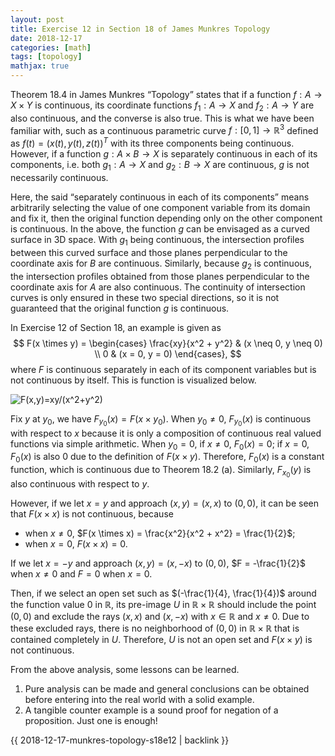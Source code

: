 ```yaml
---
layout: post
title: Exercise 12 in Section 18 of James Munkres Topology
date: 2018-12-17
categories: [math]
tags: [topology]
mathjax: true
---
```


Theorem 18.4 in James Munkres “Topology” states that if a function $f : A \rightarrow X \times Y$ is continuous, its coordinate functions $f_1 : A \rightarrow X$ and $f_2 : A \rightarrow Y$ are also continuous, and the converse is also true. This is what we have been familiar with, such as a continuous parametric curve $f: [0, 1] \rightarrow \mathbb{R}^3$ defined as $f(t) = (x(t), y(t), z(t))^T$ with its three components being continuous. However, if a function $g: A \times B \rightarrow X$ is separately continuous in each of its components, i.e. both $g_1: A \rightarrow X$ and $g_2 : B \rightarrow X$ are continuous, $g$ is not necessarily continuous.

Here, the said “separately continuous in each of its components” means arbitrarily selecting the value of one component variable from its domain and fix it, then the original function depending only on the other component is continuous. In the above, the function $g$ can be envisaged as a curved surface in 3D space. With $g_1$ being continuous, the intersection profiles between this curved surface and those planes perpendicular to the coordinate axis for $B$ are continuous. Similarly, because $g_2$ is continuous, the intersection profiles obtained from those planes perpendicular to the coordinate axis for $A$ are also continuous. The continuity of intersection curves is only ensured in these two special directions, so it is not guaranteed that the original function $g$ is continuous.

In Exercise 12 of Section 18, an example is given as
$$
F(x \times y) = \begin{cases}
\frac{xy}{x^2 + y^2} & (x \neq 0, y \neq 0) \\
0 & (x = 0, y = 0)
\end{cases},
$$
where $F$ is continuous separately in each of its component variables but is not continuous by itself. This is function is visualized below.

![F(x,y)=xy/(x^2+y^2)](/figures/munkres-topology-s18e12.gif)

Fix $y$ at $y_0$, we have $F_{y_0}(x) = F(x \times y_0)$. When $y_0 \neq 0$, $F_{y_0}(x)$ is continuous with respect to $x$ because it is only a composition of continuous real valued functions via simple arithmetic. When $y_0 = 0$, if $x \neq 0$, $F_0(x) = 0$; if $x =0$, $F_0(x)$ is also 0 due to the definition of $F(x \times y)$. Therefore, $F_0(x)$ is a constant function, which is continuous due to Theorem 18.2 (a). Similarly, $F_{x_0}(y)$ is also continuous with respect to $y$.

However, if we let $x = y$ and approach $(x, y) = (x, x)$ to $(0, 0)$, it can be seen that $F(x \times x)$ is not continuous, because

* when $x \neq 0$, $F(x \times x) = \frac{x^2}{x^2 + x^2} = \frac{1}{2}$;
* when $x = 0$, $F(x \times x) = 0$.

If we let $x = -y$ and approach $(x ,y) = (x, -x)$ to $(0, 0)$, $F = -\frac{1}{2}$ when $x \neq 0$ and $F = 0$ when $x = 0$.

Then, if we select an open set such as $(-\frac{1}{4}, \frac{1}{4})$ around the function value $0$ in $\mathbb{R}$, its pre-image $U$ in $\mathbb{R} \times \mathbb{R}$ should include the point $(0, 0)$ and exclude the rays $(x, x)$ and $(x, -x)$ with $x \in \mathbb{R}$ and $x \neq 0$. Due to these excluded rays, there is no neighborhood of $(0, 0)$ in $\mathbb{R} \times \mathbb{R}$ that is contained completely in $U$. Therefore, $U$ is not an open set and $F(x \times y)$ is not continuous.

From the above analysis, some lessons can be learned.

1. Pure analysis can be made and general conclusions can be obtained before entering into the real world with a solid example.
2. A tangible counter example is a sound proof for negation of a proposition. Just one is enough!

{{ 2018-12-17-munkres-topology-s18e12 | backlink }}
